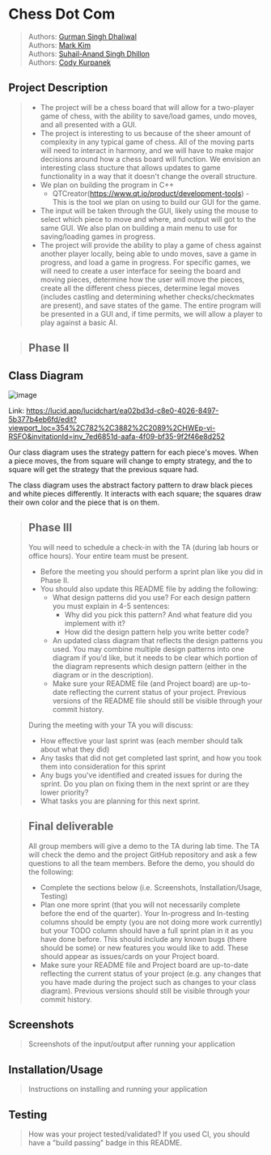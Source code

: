 # Chess Dot Com
 
 > Authors: [Gurman Singh Dhaliwal](https://github.com/gsinghd)\
 > Authors: [Mark Kim](https://github.com/karkmim448)\
 > Authors: [Suhail-Anand Singh Dhillon](https://github.com/DhillonSuhail)\
 > Authors: [Cody Kurpanek](https://github.com/CodyKurpanek)

## Project Description
 > * The project will be a chess board that will allow for a two-player game of chess, with the ability to save/load games, undo moves, and all presented with a GUI.
 > * The project is interesting to us because of the sheer amount of complexity in any typical game of chess.  All of the moving parts will need to interact in harmony, and we will have to make major decisions around how a chess board will function.  We envision an interesting class stucture that allows updates to game functionality in a way that it doesn't change the overall structure. 
 > * We plan on building the program in C++
 >   * QTCreator(https://www.qt.io/product/development-tools) - This is the tool we plan on using to build our GUI for the game.
 > * The input will be taken through the GUI, likely using the mouse to select which piece to move and where, and output will got to the same GUI. We also plan on building a main menu to use for saving/loading games in progress. 
 > * The project will provide the ability to play a game of chess against another player locally, being able to undo moves, save a game in progress, and load a game in progress. For specific games, we will need to create a user interface for seeing the board and moving pieces, determine how the user will move the pieces, create all the different chess pieces, determine legal moves (includes castling and determining whether checks/checkmates are present), and save states of the game. The entire program will be presented in a GUI and, if time permits, we will allow a player to play against a basic AI.

 > ## Phase II
 
## Class Diagram
![image](https://user-images.githubusercontent.com/51354509/140862885-182a5b52-494a-409e-b13b-84b455e49aa1.png)

Link:
https://lucid.app/lucidchart/ea02bd3d-c8e0-4026-8497-5b377b4eb6fd/edit?viewport_loc=354%2C782%2C3882%2C2089%2CHWEp-vi-RSFO&invitationId=inv_7ed6851d-aafa-4f09-bf35-9f2f46e8d252

Our class diagram uses the strategy pattern for each piece's moves. When a piece moves, the from square will change to empty strategy, and the to square will get the strategy that the previous square had.

The class diagram uses the abstract factory pattern to draw black pieces and white pieces differently. It interacts with each square; the squares draw their own color and the piece that is on them. 
 
 > ## Phase III
 > You will need to schedule a check-in with the TA (during lab hours or office hours). Your entire team must be present. 
 > * Before the meeting you should perform a sprint plan like you did in Phase II.
 > * You should also update this README file by adding the following:
 >   * What design patterns did you use? For each design pattern you must explain in 4-5 sentences:
 >     * Why did you pick this pattern? And what feature did you implement with it?
 >     * How did the design pattern help you write better code?
 >   * An updated class diagram that reflects the design patterns you used. You may combine multiple design patterns into one diagram if you'd like, but it needs to be clear which portion of the diagram represents which design pattern (either in the diagram or in the description).
 >   * Make sure your README file (and Project board) are up-to-date reflecting the current status of your project. Previous versions of the README file should still be visible through your commit history.
> 
> During the meeting with your TA you will discuss: 
 > * How effective your last sprint was (each member should talk about what they did)
 > * Any tasks that did not get completed last sprint, and how you took them into consideration for this sprint
 > * Any bugs you've identified and created issues for during the sprint. Do you plan on fixing them in the next sprint or are they lower priority?
 > * What tasks you are planning for this next sprint.

 
 > ## Final deliverable
 > All group members will give a demo to the TA during lab time. The TA will check the demo and the project GitHub repository and ask a few questions to all the team members. 
 > Before the demo, you should do the following:
 > * Complete the sections below (i.e. Screenshots, Installation/Usage, Testing)
 > * Plan one more sprint (that you will not necessarily complete before the end of the quarter). Your In-progress and In-testing columns should be empty (you are not doing more work currently) but your TODO column should have a full sprint plan in it as you have done before. This should include any known bugs (there should be some) or new features you would like to add. These should appear as issues/cards on your Project board.
 > * Make sure your README file and Project board are up-to-date reflecting the current status of your project (e.g. any changes that you have made during the project such as changes to your class diagram). Previous versions should still be visible through your commit history. 
 
 ## Screenshots
 > Screenshots of the input/output after running your application
 ## Installation/Usage
 > Instructions on installing and running your application
 ## Testing
 > How was your project tested/validated? If you used CI, you should have a "build passing" badge in this README.
 
